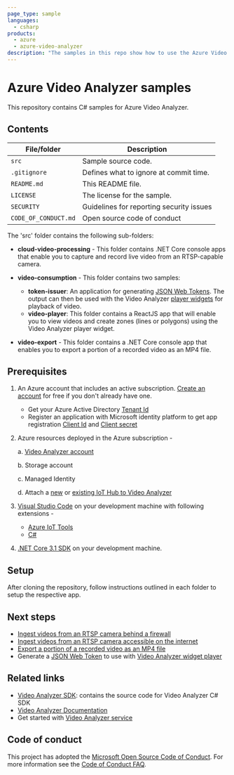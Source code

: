 ```yaml
---
page_type: sample
languages:
  - csharp
products:
  - azure
  - azure-video-analyzer
description: "The samples in this repo show how to use the Azure Video Analyzer service to capture, record, and playback live video from an RTSP capable camera and export portion of the video recording as an MP4 file."  
---
```


# Azure Video Analyzer samples

This repository contains C# samples for Azure Video Analyzer.

## Contents

| File/folder       | Description                                |
|----------------------|--------------------------------------------|
| `src`                | Sample source code.                        |
| `.gitignore`         | Defines what to ignore at commit time.     |
| `README.md`          | This README file.                          |
| `LICENSE`            | The license for the sample.                |
| `SECURITY`           | Guidelines for reporting security issues   |
| `CODE_OF_CONDUCT.md` | Open source code of conduct                |

The 'src' folder contains the following sub-folders:

* **cloud-video-processing** - This folder contains .NET Core console apps that enable you to capture and record live video from an RTSP-capable camera.

* **video-consumption** - This folder contains two samples:
 
    * **token-issuer**: An application for generating [JSON Web Tokens](https://datatracker.ietf.org/doc/html/rfc7519). The output can then be used with the Video Analyzer [player widgets](https://docs.microsoft.com/azure/azure-video-analyzer/video-analyzer-docs/player-widget) for playback of video.
    * **video-player**: This folder contains a ReactJS app that will enable you to view videos and create zones (lines or polygons) using the Video Analyzer player widget.

* **video-export** - This folder contains a .NET Core console app that enables you to export a portion of a recorded video as an MP4 file.

## Prerequisites

1. An Azure account that includes an active subscription. [Create an account](https://azure.microsoft.com/free/?WT.mc_id=A261C142F) for free if you don't already have one.
    * Get your Azure Active Directory [Tenant Id](https://docs.microsoft.com/azure/active-directory/fundamentals/active-directory-how-to-find-tenant)
    * Register an application with Microsoft identity platform to get app registration [Client Id](https://docs.microsoft.com/azure/active-directory/develop/quickstart-register-app#register-an-application) and [Client secret](https://docs.microsoft.com/azure/active-directory/develop/quickstart-register-app#add-a-client-secret)

1. Azure resources deployed in the Azure subscription -

    a. [Video Analyzer account](https://docs.microsoft.com/azure/azure-video-analyzer/video-analyzer-docs/create-video-analyzer-account?tabs=portal)

    b. Storage account

    c. Managed Identity

    d. Attach a [new](https://docs.microsoft.com/azure/iot-hub/iot-hub-create-through-portal) or [existing IoT Hub to Video Analyzer](https://docs.microsoft.com/azure/azure-video-analyzer/video-analyzer-docs/create-video-analyzer-account?tabs=portal)

1. [Visual Studio Code](https://code.visualstudio.com/) on your development machine with following extensions -
    * [Azure IoT Tools](https://marketplace.visualstudio.com/items?itemName=vsciot-vscode.azure-iot-tools)
    * [C#](https://marketplace.visualstudio.com/items?itemName=ms-dotnettools.csharp)

1. [.NET Core 3.1 SDK](https://dotnet.microsoft.com/download/dotnet-core/3.1) on your development machine.

## Setup

After cloning the repository, follow instructions outlined in each folder to setup the respective app.

## Next steps

* [Ingest videos from an RTSP camera behind a firewall](./src/cloud-video-processing/ingest-from-rtsp-camera-behind-firewall) 
* [Ingest videos from an RTSP camera accessible on the internet](./src/cloud-video-processing/ingest-from-rtsp-camera)
* [Export a portion of a recorded video as an MP4 file](./src/video-export)
* Generate a [JSON Web Token](./src/video-consumption/token-issuer) to use with [Video Analyzer widget player](./src/video-consumption/video-player)

## Related links

- [Video Analyzer SDK](https://github.com/Azure/azure-sdk-for-net/tree/main/sdk/videoanalyzer): contains the source code for Video Analyzer C# SDK
- [Video Analyzer Documentation](https://docs.microsoft.com/azure/azure-video-analyzer/video-analyzer-docs/overview)
- Get started with [Video Analyzer service](https://aka.ms/cloudpipeline)

## Code of conduct

This project has adopted the [Microsoft Open Source Code of Conduct](https://opensource.microsoft.com/codeofconduct/). For more information see the [Code of Conduct FAQ](https://opensource.microsoft.com/codeofconduct/faq/).
